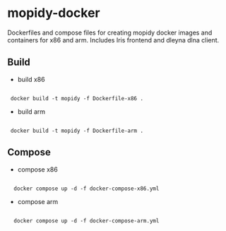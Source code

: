 # mopidy-docker

Dockerfiles and compose files for creating mopidy docker images and containers for x86 and arm.
Includes Iris frontend and dleyna dlna client.

## Build
- build x86
<code>
 docker build -t mopidy -f Dockerfile-x86 .
</code>

- build arm
<code>
 docker build -t mopidy -f Dockerfile-arm .
</code>

## Compose
- compose x86
<code>
  docker compose up -d -f docker-compose-x86.yml
</code>

- compose arm
<code>
  docker compose up -d -f docker-compose-arm.yml
</code>
